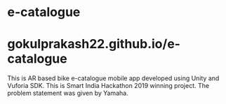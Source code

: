 # e-catalogue
# gokulprakash22.github.io/e-catalogue
This is AR based bike e-catalogue mobile app developed using Unity and Vuforia SDK.
This is Smart India Hackathon 2019 winning project. The problem statement was given by Yamaha. 

